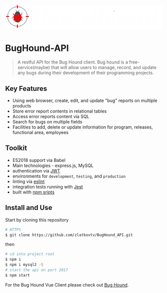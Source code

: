 <p align="Left">
<img src="api/assets/logoname.png">
</p>

# BugHound-API

> A restful API for the Bug Hound client. Bug hound is a free-service(maybe) that will allow users to manage, record, and update any bugs during their development of their programming projects. 

## Key Features
- Using web browser, create, edit, and update "bug" reports on multiple products
- Store error report contents in relational tables
- Access error reports content via SQL
- Search for bugs on multiple fields
- Facilities to add, delete or update information for program, releases, functional area, employees

## Toolkit
- ES2018 support via Babel
- Main technologies - express.js, MySQL
- authentication via [JWT](https://jwt.io/)
- environments for `development`, `testing`, and `production`
- linting via [eslint](https://github.com/eslint/eslint)
- integration tests running with [Jest](https://github.com/facebook/jest)
- built with [npm sripts](#npm-scripts)

## Install and Use

Start by cloning this repository

```sh
# HTTPS
$ git clone https://github.com/zlatkovtv/BugHound_API.git
```

then

```sh
# cd into project root
$ npm i
$ npm i mysql2 -S
# start the api on port 2017
$ npm start
```

For the Bug Hound Vue Client please check out 
[Bug Hound](https://github.com/Lazer7/BugHound).